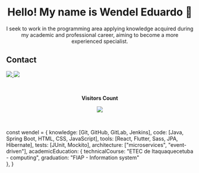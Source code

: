 <h1 align="center"> Hello! My name is Wendel Eduardo 👋 </h1>
<p align="center"> I seek to work in the programming area applying knowledge acquired during my academic and professional career, aiming to become a more experienced specialist.</p>
<h2>Contact</h2>
<p>
  <a href="mailto:wendeleduardo2002@gmail.com" alt="E-mail" target="_blank">
    <img src="https://img.shields.io/badge/-Gmail-c14438?style=for-the-badge&logo=Gmail&logoColor=white" />
</a>
<a href="https://www.linkedin.com/in/wendel-eduardo-b72b231a2/" alt="LinkedIn" target="_blank">
    <img src="https://img.shields.io/badge/-LinkedIn-blue?style=for-the-badge&logo=Linkedin&logoColor=white" />
</a>
</p>


<div align="center">
<br><p align="centre"><b>Visitors Count</b></p>  
<p align="center"><img align="center" src="https://profile-counter.glitch.me/{wendeleduardo}/count.svg" /></p> 
<br>
</div>




const wendel = {
  knowledge: [Git, GitHub, GitLab, Jenkins],
  code: [Java, Spring Boot, HTML, CSS, JavaScript],
  tools: [React, Flutter, Sass, JPA, Hibernate],
  tests: [JUnit, Mockito],
  architecture: ["microservices", "event-driven"],
  academicEducation: {
                        technicalCourse: "ETEC de Itaquaquecetuba - computing",
                        graduation: "FIAP - Information system"             
  },
}

